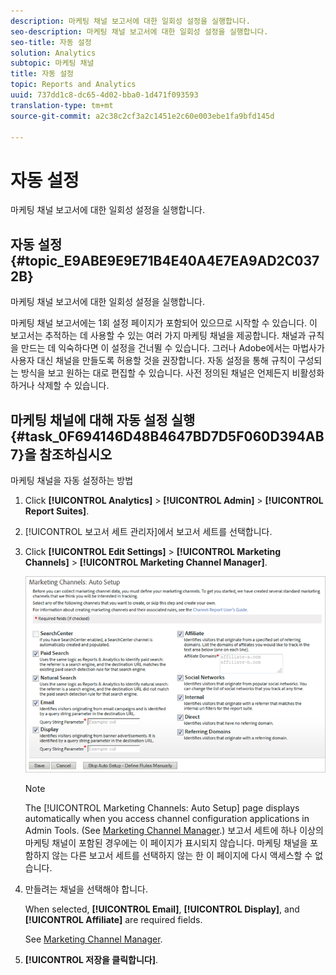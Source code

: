 ```yaml
---
description: 마케팅 채널 보고서에 대한 일회성 설정을 실행합니다.
seo-description: 마케팅 채널 보고서에 대한 일회성 설정을 실행합니다.
seo-title: 자동 설정
solution: Analytics
subtopic: 마케팅 채널
title: 자동 설정
topic: Reports and Analytics
uuid: 737dd1c8-dc65-4d02-bba0-1d471f093593
translation-type: tm+mt
source-git-commit: a2c38c2cf3a2c1451e2c60e003ebe1fa9bfd145d

---
```



# 자동 설정

마케팅 채널 보고서에 대한 일회성 설정을 실행합니다.

## 자동 설정 {#topic_E9ABE9E9E71B4E40A4E7EA9AD2C0372B}

마케팅 채널 보고서에 대한 일회성 설정을 실행합니다.

마케팅 채널 보고서에는 1회 설정 페이지가 포함되어 있으므로 시작할 수 있습니다. 이 보고서는 추적하는 데 사용할 수 있는 여러 가지 마케팅 채널을 제공합니다. 채널과 규칙을 만드는 데 익숙하다면 이 설정을 건너뛸 수 있습니다. 그러나 Adobe에서는 마법사가 사용자 대신 채널을 만들도록 허용할 것을 권장합니다. 자동 설정을 통해 규칙이 구성되는 방식을 보고 원하는 대로 편집할 수 있습니다. 사전 정의된 채널은 언제든지 비활성화하거나 삭제할 수 있습니다.

## 마케팅 채널에 대해 자동 설정 실행{#task_0F694146D48B4647BD7D5F060D394AB7}을 참조하십시오 

마케팅 채널을 자동 설정하는 방법

1. Click **[!UICONTROL Analytics]** &gt; **[!UICONTROL Admin]** &gt; **[!UICONTROL Report Suites]**.
1. [!UICONTROL 보고서 세트 관리자]에서 보고서 세트를 선택합니다.
1. Click **[!UICONTROL Edit Settings]** &gt; **[!UICONTROL Marketing Channels]** &gt; **[!UICONTROL Marketing Channel Manager]**.

   ![단계 결과](assets/wizard.png)

   >[!NOTE]
   >
   >The [!UICONTROL Marketing Channels: Auto Setup] page displays automatically when you access channel configuration applications in Admin Tools. (See [Marketing Channel Manager](../../components/c-marketing-channels/c-channels.md#topic_45CF1C6A783B4F96ABF6317EAB6A854F).) 보고서 세트에 하나 이상의 마케팅 채널이 포함된 경우에는 이 페이지가 표시되지 않습니다. 마케팅 채널을 포함하지 않는 다른 보고서 세트를 선택하지 않는 한 이 페이지에 다시 액세스할 수 없습니다.

1. 만들려는 채널을 선택해야 합니다.

   When selected, **[!UICONTROL Email]**, **[!UICONTROL Display]**, and **[!UICONTROL Affiliate]** are required fields.

   See [Marketing Channel Manager](../../components/c-marketing-channels/c-channels.md#topic_45CF1C6A783B4F96ABF6317EAB6A854F).

1. **[!UICONTROL 저장을 클릭합니다]**.
